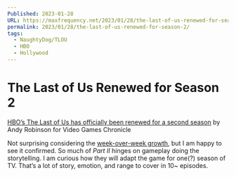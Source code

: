 ```yaml
---
Published: 2023-01-28
URL: https://maxfrequency.net/2023/01/28/the-last-of-us-renewed-for-season-2/
permalink: 2023/01/28/the-last-of-us-renewed-for-season-2/
tags:
  - NaughtyDog/TLOU
  - HBO
  - Hollywood
---
```

# The Last of Us Renewed for Season 2

[HBO’s The Last of Us has officially been renewed for a second season](https://www.videogameschronicle.com/news/hbos-the-last-of-us-has-officially-been-renewed-for-a-second-season/) by Andy Robinson for Video Games Chronicle

Not surprising considering the [week-over-week growth](https://www.videogameschronicle.com/news/hbo-claims-the-last-of-us-enjoyed-record-audience-growth-for-second-episode/), but I am happy to see it confirmed. So much of *Part II* hinges on gameplay doing the storytelling. I am curious how they will adapt the game for one(?) season of TV. That’s a lot of story, emotion, and range to cover in 10~ episodes.